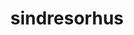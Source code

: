---
title: sindresorhus
github: https://github.com/sindresorhus
mode: dark
transition: 3s
archetype:
  - Little Bit of Everything
---